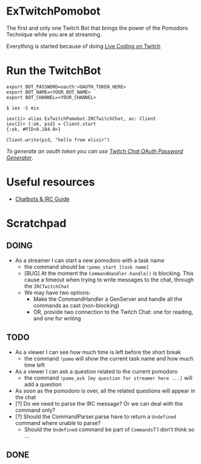 # ExTwitchPomobot

The first and only one Twitch Bot that brings the power of the Pomodoro Technique while you are at streaming.

Everything is started because of doing [Live Coding on Twitch](https://github.com/joebew42/twitch/issues/45)

# Run the TwitchBot

```
export BOT_PASSWORD=oauth:<OAUTH_TOKEN_HERE>
export BOT_NAME=<YOUR_BOT_NAME>
export BOT_CHANNEL=<YOUR_CHANNEL>

$ iex -S mix

iex(1)> alias ExTwitchPomobot.IRCTwitchChat, as: Client
iex(2)> {:ok, pid} = Client.start
{:ok, #PID<0.184.0>}

Client.write(pid, "hello from elixir")
```

_To generate an oauth token you can use [Twitch Chat OAuth Password Generator](https://twitchapps.com/tmi/)_.

# Useful resources

- [Chatbots & IRC Guide](https://dev.twitch.tv/docs/irc/guide/)

# Scratchpad

## DOING

- As a streamer I can start a new pomodoro with a task name
  - the command should be `!pomo_start [task name]`
  - [BUG] At the moment the `CommandHandler.handle()` is blocking. This cause a timeout when trying to write messages to the chat, through the `IRCTwitchChat`
  - We may have two options:
    - Make the CommandHandler a GenServer and handle all the commands as cast (non-blocking)
    - OR, provide two connection to the Twitch Chat: one for reading, and one for writing

## TODO

- As a viewer I can see how much time is left before the short break
  - the command `!pomo` will show the current task name and how much time left
- As a viewer I can ask a question related to the current pomodoro
  - the command `!pomo_ask [my question for streamer here ...]` will add a question
- As soon as the pomodoro is over, all the related questions will appear in the chat
- [?] Do we need to parse the IRC message? Or we can deal with the command only?
- [?] Should the CommandParser.parse have to return a `Undefined` command where unable to parse?
  - Should the `Undefined` command be part of `Commands`? I don't think so ...

## DONE
